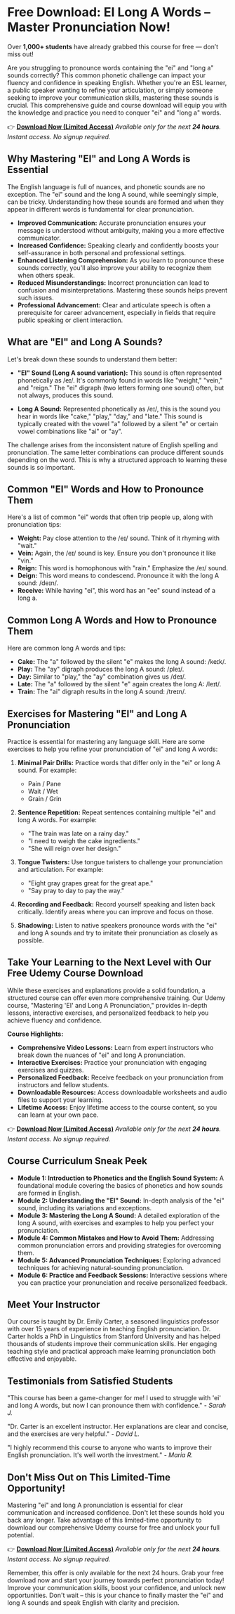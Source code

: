 # Free Download: EI Long A Words – Master Pronunciation Now!

Over **1,000+ students** have already grabbed this course for free — don’t miss out!

Are you struggling to pronounce words containing the "ei" and "long a" sounds correctly? This common phonetic challenge can impact your fluency and confidence in speaking English. Whether you're an ESL learner, a public speaker wanting to refine your articulation, or simply someone seeking to improve your communication skills, mastering these sounds is crucial. This comprehensive guide and course download will equip you with the knowledge and practice you need to conquer "ei" and "long a" words.

👉 [**Download Now (Limited Access)**](https://udemywork.com/ei-long-a-words)
_Available only for the next **24 hours**. Instant access. No signup required._

## Why Mastering "EI" and Long A Words is Essential

The English language is full of nuances, and phonetic sounds are no exception. The "ei" sound and the long A sound, while seemingly simple, can be tricky. Understanding how these sounds are formed and when they appear in different words is fundamental for clear pronunciation.

*   **Improved Communication:** Accurate pronunciation ensures your message is understood without ambiguity, making you a more effective communicator.
*   **Increased Confidence:** Speaking clearly and confidently boosts your self-assurance in both personal and professional settings.
*   **Enhanced Listening Comprehension:** As you learn to pronounce these sounds correctly, you'll also improve your ability to recognize them when others speak.
*   **Reduced Misunderstandings:** Incorrect pronunciation can lead to confusion and misinterpretations. Mastering these sounds helps prevent such issues.
*   **Professional Advancement:** Clear and articulate speech is often a prerequisite for career advancement, especially in fields that require public speaking or client interaction.

## What are "EI" and Long A Sounds?

Let's break down these sounds to understand them better:

*   **"EI" Sound (Long A sound variation):** This sound is often represented phonetically as /eɪ/. It's commonly found in words like "weight," "vein," and "reign." The "ei" digraph (two letters forming one sound) often, but not always, produces this sound.

*   **Long A Sound:** Represented phonetically as /eɪ/, this is the sound you hear in words like "cake," "play," "day," and "late." This sound is typically created with the vowel "a" followed by a silent "e" or certain vowel combinations like "ai" or "ay".

The challenge arises from the inconsistent nature of English spelling and pronunciation. The same letter combinations can produce different sounds depending on the word. This is why a structured approach to learning these sounds is so important.

## Common "EI" Words and How to Pronounce Them

Here's a list of common "ei" words that often trip people up, along with pronunciation tips:

*   **Weight:** Pay close attention to the /eɪ/ sound. Think of it rhyming with "wait."
*   **Vein:** Again, the /eɪ/ sound is key. Ensure you don't pronounce it like "vin."
*   **Reign:** This word is homophonous with "rain." Emphasize the /eɪ/ sound.
*   **Deign:** This word means to condescend. Pronounce it with the long A sound: /deɪn/.
*   **Receive:** While having "ei", this word has an "ee" sound instead of a long a.

## Common Long A Words and How to Pronounce Them

Here are common long A words and tips:

*   **Cake:** The "a" followed by the silent "e" makes the long A sound: /keɪk/.
*   **Play:** The "ay" digraph produces the long A sound: /pleɪ/.
*   **Day:** Similar to "play," the "ay" combination gives us /deɪ/.
*   **Late:** The "a" followed by the silent "e" again creates the long A: /leɪt/.
*   **Train:** The "ai" digraph results in the long A sound: /treɪn/.

## Exercises for Mastering "EI" and Long A Pronunciation

Practice is essential for mastering any language skill. Here are some exercises to help you refine your pronunciation of "ei" and long A words:

1.  **Minimal Pair Drills:** Practice words that differ only in the "ei" or long A sound. For example:
    *   Pain / Pane
    *   Wait / Wet
    *   Grain / Grin

2.  **Sentence Repetition:** Repeat sentences containing multiple "ei" and long A words. For example:
    *   "The train was late on a rainy day."
    *   "I need to weigh the cake ingredients."
    *   "She will reign over her design."

3.  **Tongue Twisters:** Use tongue twisters to challenge your pronunciation and articulation. For example:
    *   "Eight gray grapes great for the great ape."
    *   "Say pray to day to pay the way."

4.  **Recording and Feedback:** Record yourself speaking and listen back critically. Identify areas where you can improve and focus on those.

5.  **Shadowing:** Listen to native speakers pronounce words with the "ei" and long A sounds and try to imitate their pronunciation as closely as possible.

## Take Your Learning to the Next Level with Our Free Udemy Course Download

While these exercises and explanations provide a solid foundation, a structured course can offer even more comprehensive training. Our Udemy course, "Mastering 'EI' and Long A Pronunciation," provides in-depth lessons, interactive exercises, and personalized feedback to help you achieve fluency and confidence.

**Course Highlights:**

*   **Comprehensive Video Lessons:** Learn from expert instructors who break down the nuances of "ei" and long A pronunciation.
*   **Interactive Exercises:** Practice your pronunciation with engaging exercises and quizzes.
*   **Personalized Feedback:** Receive feedback on your pronunciation from instructors and fellow students.
*   **Downloadable Resources:** Access downloadable worksheets and audio files to support your learning.
*   **Lifetime Access:** Enjoy lifetime access to the course content, so you can learn at your own pace.

👉 [**Download Now (Limited Access)**](https://udemywork.com/ei-long-a-words)
_Available only for the next **24 hours**. Instant access. No signup required._

## Course Curriculum Sneak Peek

*   **Module 1: Introduction to Phonetics and the English Sound System:** A foundational module covering the basics of phonetics and how sounds are formed in English.
*   **Module 2: Understanding the "EI" Sound:** In-depth analysis of the "ei" sound, including its variations and exceptions.
*   **Module 3: Mastering the Long A Sound:** A detailed exploration of the long A sound, with exercises and examples to help you perfect your pronunciation.
*   **Module 4: Common Mistakes and How to Avoid Them:** Addressing common pronunciation errors and providing strategies for overcoming them.
*   **Module 5: Advanced Pronunciation Techniques:** Exploring advanced techniques for achieving natural-sounding pronunciation.
*   **Module 6: Practice and Feedback Sessions:** Interactive sessions where you can practice your pronunciation and receive personalized feedback.

## Meet Your Instructor

Our course is taught by Dr. Emily Carter, a seasoned linguistics professor with over 15 years of experience in teaching English pronunciation. Dr. Carter holds a PhD in Linguistics from Stanford University and has helped thousands of students improve their communication skills. Her engaging teaching style and practical approach make learning pronunciation both effective and enjoyable.

## Testimonials from Satisfied Students

"This course has been a game-changer for me! I used to struggle with 'ei' and long A words, but now I can pronounce them with confidence." - *Sarah J.*

"Dr. Carter is an excellent instructor. Her explanations are clear and concise, and the exercises are very helpful." - *David L.*

"I highly recommend this course to anyone who wants to improve their English pronunciation. It's well worth the investment." - *Maria R.*

## Don't Miss Out on This Limited-Time Opportunity!

Mastering "ei" and long A pronunciation is essential for clear communication and increased confidence. Don't let these sounds hold you back any longer. Take advantage of this limited-time opportunity to download our comprehensive Udemy course for free and unlock your full potential.

👉 [**Download Now (Limited Access)**](https://udemywork.com/ei-long-a-words)
_Available only for the next **24 hours**. Instant access. No signup required._

Remember, this offer is only available for the next 24 hours. Grab your free download now and start your journey towards perfect pronunciation today! Improve your communication skills, boost your confidence, and unlock new opportunities. Don't wait – this is your chance to finally master the "ei" and long A sounds and speak English with clarity and precision.
